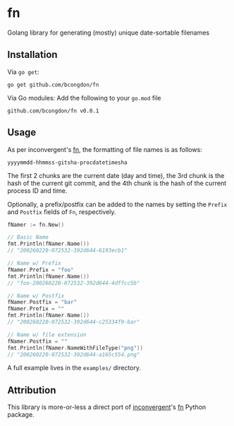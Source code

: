 # fn
Golang library for generating (mostly) unique date-sortable filenames

## Installation

Via `go get`:

```
go get github.com/bcongdon/fn
```

Via Go modules: Add the following to your `go.mod` file

```
github.com/bcongdon/fn v0.0.1
```

## Usage

As per inconvergent's [fn](https://github.com/inconvergent/fn), the formatting of file names is as follows:

```
yyyymmdd-hhmmss-gitsha-procdatetimesha
```

The first 2 chunks are the current date (day and time), the 3rd chunk is the hash of the current git commit, and the 4th chunk is the hash of the current process ID and time.

Optionally, a prefix/postfix can be added to the names by setting the `Prefix` and `Postfix` fields of `Fn`, respectively.

```go
fNamer := fn.New()

// Basic Name
fmt.Println(fNamer.Name())
// "200260220-072532-392d644-6193ecb1"

// Name w/ Prefix
fNamer.Prefix = "foo"
fmt.Println(fNamer.Name())
// "foo-200260220-072532-392d644-4dffcc5b"

// Name w/ Postfix
fNamer.Postfix = "bar"
fNamer.Prefix = ""
fmt.Println(fNamer.Name())
// "200260220-072532-392d644-c25334f9-bar"

// Name w/ file extension
fNamer.Postfix = ""
fmt.Println(fNamer.NameWithFileType("png"))
// "200260220-072532-392d644-a165c554.png"
```

A full example lives in the `examples/` directory.

## Attribution

This library is more-or-less a direct port of [inconvergent](https://inconvergent.net/)'s [fn](https://github.com/inconvergent/fn) Python package.